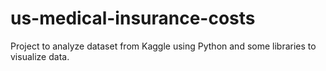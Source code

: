 # us-medical-insurance-costs
Project to analyze dataset from Kaggle using Python and some libraries to visualize data.
